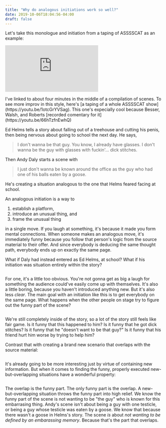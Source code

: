 ```yaml
---
title: "Why do analogous initiations work so well?"
date: 2019-10-06T18:04:56-04:00
draft: false
---
```


Let's take this monologue and initiation from a taping of ASSSSCAT as an example:

<iframe src="https://www.youtube.com/embed/823jR7yJVac?start=1003&end=1236" frameborder="0" allow="accelerometer; autoplay; encrypted-media; gyroscope; picture-in-picture" allowfullscreen></iframe>
<figcaption>
  <p>I've linked to about four minutes in the middle of a compilation of scenes. To see more improv in this style, here's [a taping of a whole ASSSSCAT show](https://youtu.be/1otcGrYVSag). This one's expecially cool because Besser, Walsh, and Roberts [recorded comentary for it](https://youtu.be/66hTzfnEwhQ)</p>
</figcaption>

Ed Helms tells a story about falling out of a treehouse and cutting his penis, then being nervous about going to school the next day. He says,

> I don't wanna be that guy. You know, I already have glasses. I don't wanna be the guy with glasses with fuckin'... dick stitches.

Then Andy Daly starts a scene with

> I just don't wanna be known around the office as the guy who had one of his balls eaten by a goose.

He's creating a situation analogous to the one that Helms feared facing at school.

An analogous initiation is a way to

1. establish a platform,
2. introduce an unusual thing, and
3. frame the unusual thing

in a single move. If you laugh at something, it's because it made you form mental connections. When someone makes an analogous move, it's immediately funny because you follow that person's logic from the source material to their offer. And since everybody is deducing the same thought path, everybody ends up on exactly the same page.

What if Daly had instead entered as Ed Helms, at school? What if his initiation was situation entirely within the story?

<img src="/images/direct-initiation.svg" alt="">

For one, it's a little too obvious. You're not gonna get as big a laugh for something the audience could've easily come up with themselves. It's also a little boring, because you haven't introduced anything new. But it's also less *clear*. The main goal with an initiation like this is to get everybody on the same page. What happens when the other people on stage try to figure out the funny part of the scene?

<img src="/images/direct-initiation-funny.svg" alt="">

We're still completely inside of the story, so a lot of the story still feels like fair game. Is it funny that this happened to him? Is it funny that he got dick stitches? Is it funny that he "doesn't want to be that guy?" Is it funny that his friend hurt him worse by trying to help him?

Contrast that with creating a brand new scenario that overlaps with the source material:

<img src="/images/analogous-initiation.svg" alt="">

It's already going to be more interesting just by virtue of containing new information. But when it comes to finding the funny, properly executed new-but-overlapping situations have a wonderful property:

<img src="/images/analogous-initiation-funny.svg" alt="">

The overlap is the funny part. The only funny part is the overlap. A new-but-overlapping situation throws the funny part into high relief. We know the funny part of the scene is not wanting to be "the guy" who is known for this embarrasing thing. Andy's scene isn't about being a guy with one testicle, or being a guy whose testicle was eaten by a goose. We know that because there wasn't a goose in Helms's story. The scene *is* about *not wanting to be defined by an embarassing memory*. Because that's the part that overlaps.
